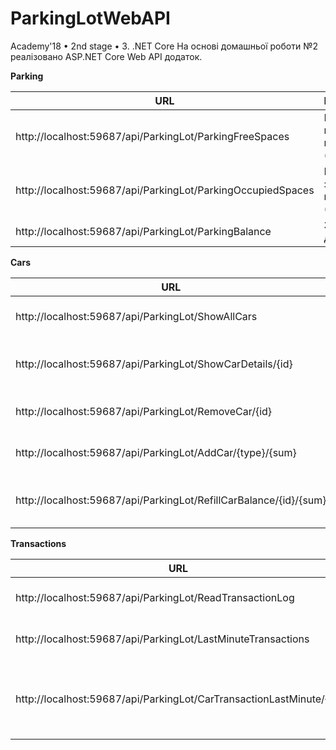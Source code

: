 ﻿# ParkingLotWebAPI

Academy'18 • 2nd stage • 3. .NET Core
На основі домашньої роботи №2 реалізовано ASP.NET Core Web API додаток.

__Parking__


| URL | Description |
| --- | --- |
| http://localhost:59687/api/ParkingLot/ParkingFreeSpaces | Кількість вільних місць (GET) |
| http://localhost:59687/api/ParkingLot/ParkingOccupiedSpaces | Кількість зайнятих місць (GET) |
| http://localhost:59687/api/ParkingLot/ParkingBalance | Загальний дохід (GET) |



__Cars__

| URL | Description |
| --- | --- |
| http://localhost:59687/api/ParkingLot/ShowAllCars | Список всіх машин (GET) |
| http://localhost:59687/api/ParkingLot/ShowCarDetails/{id} | Деталі по одній машині (GET) |
| http://localhost:59687/api/ParkingLot/RemoveCar/{id} | Видалити машину (DELETE) |
| http://localhost:59687/api/ParkingLot/AddCar/{type}/{sum} | Додати машину (POST) |
| http://localhost:59687/api/ParkingLot/RefillCarBalance/{id}/{sum} | Поповнити баланс машини (PUT) |



__Transactions__


| URL | Description |
| --- | --- |
| http://localhost:59687/api/ParkingLot/ReadTransactionLog| Вивести Transactions.log (GET) |
| http://localhost:59687/api/ParkingLot/LastMinuteTransactions | Транзакції за останню хвилину (GET) |
| http://localhost:59687/api/ParkingLot/CarTransactionLastMinute/{id} | Транзакції за останню хвилину по одній конкретній машині (GET) |


